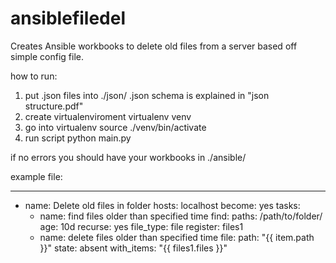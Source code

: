 # ansiblefiledel
Creates Ansible workbooks to delete old files from a server based off simple config file.

how to run:
1) put .json files into ./json/
    .json schema is explained in "json structure.pdf"
2) create virtualenviroment
    virtualenv venv
3) go into virtualenv
    source ./venv/bin/activate
4) run script
    python main.py

if no errors you should have your workbooks in ./ansible/


example file:

---
- name: Delete old files in folder
  hosts: localhost
  become: yes
  tasks:
    - name: find files older than specified time
      find:
        paths: /path/to/folder/
        age: 10d
        recurse: yes
        file_type: file
      register: files1
    - name: delete files older than specified time
      file:
        path: "{{ item.path }}"
        state: absent
      with_items: "{{ files1.files }}"

